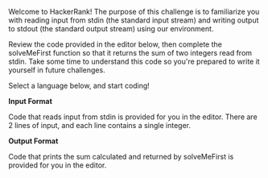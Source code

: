 Welcome to HackerRank! The purpose of this challenge is to familiarize you with reading input from stdin (the standard input stream) and writing output to stdout (the standard output stream) using our environment.

Review the code provided in the editor below, then complete the solveMeFirst function so that it returns the sum of two integers read from stdin. Take some time to understand this code so you're prepared to write it yourself in future challenges.

Select a language below, and start coding!

__Input Format__

Code that reads input from stdin is provided for you in the editor. There are 2 lines of input, and each line contains a single integer.

__Output Format__

Code that prints the sum calculated and returned by solveMeFirst is provided for you in the editor.
